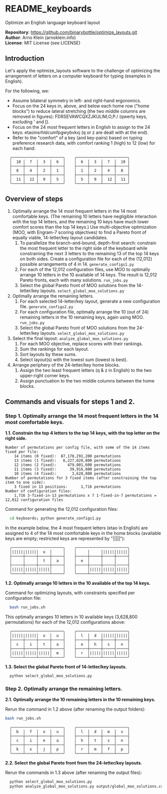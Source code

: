 # README_keyboards

Optimize an English language keyboard layout

**Repository**: https://github.com/binarybottle/optimize_layouts.git  
**Author**: Arno Klein (arnoklein.info)  
**License**: MIT License (see LICENSE)

## Introduction
Let's apply the optimize_layouts software to the challenge of optimizing the 
arrangement of letters on a computer keyboard for typing (examples in English). 

For the following, we:
  - Assume bilateral symmetry in left- and right-hand ergonomics.
  - Focus on the 24 keys in, above, and below each home row ("home blocks")
    to reduce lateral stretching (the two middle columns are removed in figures):
    FDRSEVAWCQXZJKULIM;O,P./ (qwerty keys, excluding ' and [).
  - Focus on the 24 most frequent letters in English to assign to the 24 keys:
    etaoinsrhldcumfpgwybvkxj (q or z are dealt with at the end).
  - Refer to the "comfort" of a key (and key-pairs) based on typing preference 
    research data, with comfort ranking 1 (high) to 12 (low) for each hand:

  ```
    ╭───────────────────────╮    ╭───────────────────────╮
    │  10 │  7  │  3  │  6  │    │  6  │  3  │  7  │  10 │
    ├─────┼─────┼─────┼─────┤    ├─────┼─────┼─────┼─────┤
    │  8  │  4  │  2  │  1  │    │  1  │  2  │  4  │  8  │
    ├─────┼─────┼─────┼─────┤    ├─────┼─────┼─────┤─────┤
    │  11 │  12 │  9  │  5  │    │  5  │  9  │  12 │  11 │
    ╰─────┴─────┴─────┴─────╯    ╰─────┴─────┴─────┴─────╯
  ```

## Overview of steps
1. Optimally arrange the 14 most frequent letters in the 14 most comfortable keys.
  (The remaining 10 letters have negligible interaction with the top 14 letters,
  and the remaining 10 keys have much lower comfort scores than the top 14 keys.)
  Use multi-objective optimization (MOO, with Engram-7 scoring objectives) 
  to find a Pareto front of equally viable, 14-letter/key layout candidates.
    1. To parallelize the branch-and-bound, depth-first search:
       constrain the most frequent letter to the right side of the keyboard while 
       constraining the next 3 letters to the remaining 13 of the top 14 keys on both sides.
       Create a configuration file for each of the (12,012) possible arrangements of 4 in 14. 
       ``generate_configs1.py``
    2. For each of the 12,012 configuration files, use MOO to optimally arrange 10 letters 
       in the 10 available of 14 keys. The result is 12,012 Pareto fronts, each with many solutions.
       ``run_jobs.py``
    3. Select the global Pareto front of MOO solutions from the 14-letter/key layouts.
       ``select_global_moo_solutions.py``
2. Optimally arrange the remaining letters.
    1. For each selected 14-letter/key layout, generate a new configuration file.
       ``generate_configs2.py``
    2. For each configuration file, optimally arrange the 10 (out of 24) 
       remaining letters in the 10 remaining keys, again using MOO.
       ``run_jobs.py``
    3. Select the global Pareto front of MOO solutions from the 24-letter/key layouts.
       ``select_global_moo_solutions.py``
3. Select the final layout: ``analyze_global_moo_solutions.py``
    1. For each MOO objective, replace scores with their rankings.
    2. Sum the rankings for each layout.
    3. Sort layouts by these sums.
    4. Select layout(s) with the lowest sum (lowest is best).
4. Arrange periphery of the 24-letter/key home blocks.
    1. Assign the two least frequent letters (q & z in English) 
       to the two upper-right corner keys.
    2. Assign punctuation to the two middle columns between the home blocks. 

## Commands and visuals for steps 1 and 2.

### Step 1. Optimally arrange the 14 most frequent letters in the 14 most comfortable keys.

  **1.1. Constrain the top 4 letters to the top 14 keys, with the top letter on the right side.**

    Number of permutations per config file, with some of the 14 items fixed per file: 
        14 items (0 fixed):  87,178,291,200 permutations
        13 items (1 fixed):   6,227,020,800 permutations
        12 items (2 fixed):     479,001,600 permutations
        11 items (3 fixed):      39,916,800 permutations
        10 items (4 fixed):       3,628,800 permutations
    Number of permutations for 3 fixed items (after constraining the top item to one side):
        3 fixed in 13 positions:      1,716 permutations
    Number of configuration files:
        1,716 3-fixed-in-13 permutations x 7 1-fixed-in-7 permutations = 12,012 configuration files

  Command for generating the 12,012 configuration files:

  ```bash
    cd keyboards; python generate_configs1.py
  ```

  In the example below, the 4 most frequent letters (etao in English)
  are assigned to 4 of the 14 most comfortable keys in the home blocks
  (available keys are empty; restricted keys are represented by "|||||"):

  ```
    ╭───────────────────────╮    ╭───────────────────────╮
    │|||||||||||│  o  │     │    │     │     │|||||│|||||│
    ├─────┼─────┼─────┼─────┤    ├─────┼─────┼─────┼─────┤
    │     │     │  t  │  a  │    │  e  │     │     │     │
    ├─────┼─────┼─────┼─────┤    ├─────┼─────┼─────┤─────┤
    │|||||||||||||||||│     │    │     │|||||||||||||||||│
    ╰─────┴─────┴─────┴─────╯    ╰─────┴─────┴─────┴─────╯
  ```

  **1.2. Optimally arrange 10 letters in the 10 available of the top 14 keys.**

  Command for optimizing layouts, with constraints specified per configuration file:

  ```bash
    bash run_jobs.sh
  ```

  This optimally arranges 10 letters in 10 available keys 
  (3,628,800 permutations) for each of the 12,012 configurations above:

  ```
    ╭───────────────────────╮    ╭───────────────────────╮
    │|||||||||||│  o  │  u  │    │  l  │  d  │|||||│|||||│
    ├─────┼─────┼─────┼─────┤    ├─────┼─────┼─────┼─────┤
    │  c  │  i  │  t  │  a  │    │  e  │  h  │  s  │  n  │
    ├─────┼─────┼─────┼─────┤    ├─────┼─────┼─────┤─────┤
    │|||||||||||||||||│  m  │    │  r  │|||||||||||||||||│
    ╰─────┴─────┴─────┴─────╯    ╰─────┴─────┴─────┴─────╯
  ```

  **1.3. Select the global Pareto front of 14-letter/key layouts.**

  ```bash
    python select_global_moo_solutions.py
  ```

### Step 2. Optimally arrange the remaining letters.

  **2.1. Optimally arrange the 10 remaining letters in the 10 remaining keys.**

  Rerun the command in 1.2 above (after renaming the output folders): 
  ```bash
  bash run_jobs.sh
  ```

  ```
    ╭───────────────────────╮    ╭───────────────────────╮
    │  b  |  f  │  o  │  u  │    │  l  │  d  │  m  │  v  │
    ├─────┼─────┼─────┼─────┤    ├─────┼─────┼─────┼─────┤
    │  c  │  i  │  e  │  a  │    │  h  │  t  │  s  │  n  │
    ├─────┼─────┼─────┼─────┤    ├─────┼─────┼─────┤─────┤
    │  k  │  x  │  j  │  p  │    │  r  │  m  │  f  │  p  │
    ╰─────┴─────┴─────┴─────╯    ╰─────┴─────┴─────┴─────╯
  ```

  **2.2. Select the global Pareto front from the 24-letter/key layouts.**

  Rerun the commands in 1.3 above (after renaming the output files):
  ```bash
    python select_global_moo_solutions.py
    python analyze_global_moo_solutions.py output/global_moo_solutions.csv
  ```
